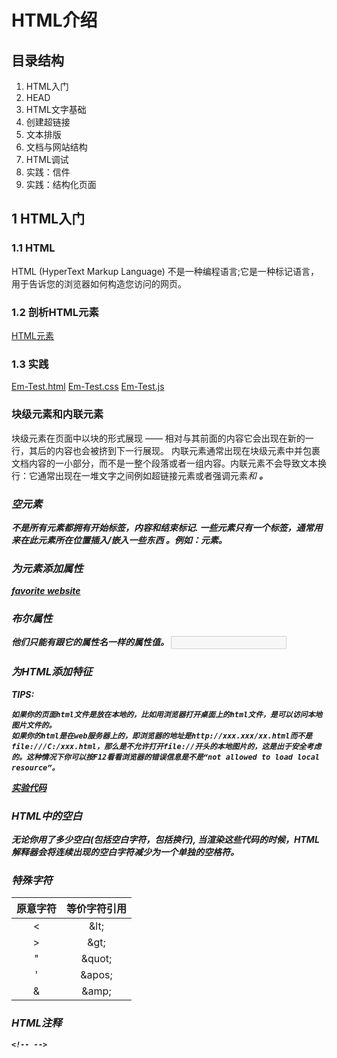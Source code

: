# HTML介绍

## 目录结构

1. HTML入门
2. HEAD
3. HTML文字基础
4. 创建超链接
5. 文本排版
6. 文档与网站结构
7. HTML调试
8. 实践：信件
9. 实践：结构化页面

## 1 HTML入门

### 1.1 HTML

HTML (HyperText Markup Language) 不是一种编程语言;它是一种标记语言，用于告诉您的浏览器如何构造您访问的网页。

### 1.2 剖析HTML元素

[HTML元素](TEST_PROJ/images/HTML_ELEMENT.png)

### 1.3 实践

[Em-Test.html](Em-Test.html)
[Em-Test.css](styles/Em-Test.css)
[Em-Test.js](js/Em-Test.js)

### 块级元素和内联元素

块级元素在页面中以块的形式展现 —— 相对与其前面的内容它会出现在新的一行，其后的内容也会被挤到下一行展现。
内联元素通常出现在块级元素中并包裹文档内容的一小部分，而不是一整个段落或者一组内容。内联元素不会导致文本换行：它通常出现在一堆文字之间例如超链接元素<a>或者强调元素<em>和 <strong>。

### 空元素

不是所有元素都拥有开始标签，内容和结束标记. 一些元素只有一个标签，通常用来在此元素所在位置插入/嵌入一些东西 。例如：元素<img>。

### 为元素添加属性

<a href="https://www.mozilla.org/" title="The Mozilla homepage">favorite website</a>

### 布尔属性

他们只能有跟它的属性名一样的属性值。
<input type="text" disabled> 

### 为HTML添加特征

TIPS:
```
如果你的页面html文件是放在本地的，比如用浏览器打开桌面上的html文件，是可以访问本地图片文件的。
如果你的html是在web服务器上的，即浏览器的地址是http://xxx.xxx/xx.html而不是file:///C:/xxx.html，那么是不允许打开file://开头的本地图片的，这是出于安全考虑的。这种情况下你可以按F12看看浏览器的错误信息是不是“not allowed to load local resource”。
```
[实验代码](TEST_PROJ/Em-Test.html)

### HTML中的空白

无论你用了多少空白(包括空白字符，包括换行), 当渲染这些代码的时候，HTML解释器会将连续出现的空白字符减少为一个单独的空格符。


### 特殊字符

|原意字符|等价字符引用|
|:-----:|:-----:|
| < | \&lt; |
| > | \&gt; |
| " | \&quot;|
| ' | \&apos;|
| & | \&amp;|

### HTML注释

```
<!-- -->
```
